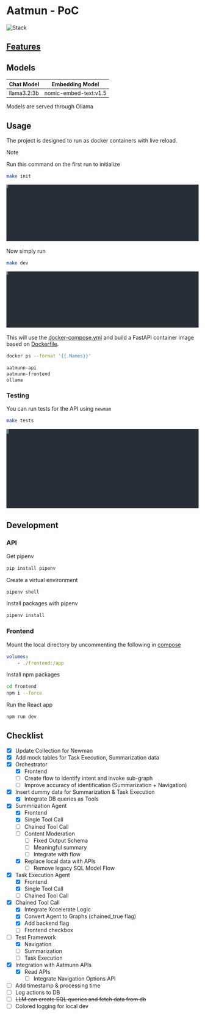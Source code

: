 # Aatmun - PoC

![Stack](https://skillicons.dev/icons?i=ubuntu,bash,py)

## [Features](./static/docs/Endpoints.md)


## Models

| Chat Model  | Embedding Model       |
|-------------|-----------------------|
| llama3.2:3b | nomic-embed-text:v1.5 |

Models are served through Ollama 

## Usage

The project is designed to run as docker containers with live reload.

> [!NOTE]
> Run this command on the first run to initialize


```bash
make init
```

![Init command](./static/images/init.svg)


Now simply run

```bash
make dev
```

![Dev command](./static/images/dev.svg)


This will use the [docker-compose.yml](./docker-compose.yml) and build a FastAPI container image based on [Dockerfile](./Dockerfile).

```bash
docker ps --format '{{.Names}}'
```

```
aatmunn-api
aatmunn-frontend
ollama
```

### Testing

You can run tests for the API using `newman`

```bash
make tests
```

![Test command](./static/images/test.svg)


## Development

### API

Get pipenv

```bash
pip install pipenv
```

Create a virtual environment

```bash
pipenv shell
```

Install packages with pipenv

```bash
pipenv install
```

### Frontend
Mount the local directory by uncommenting the following in [compose](./docker-compose.yml)

```yml
volumes:
    - ./frontend:/app
```

Install npm packages

```bash
cd frontend 
npm i --force
```

Run the React app

```bash
npm run dev
```

## Checklist
- [x] Update Collection for Newman
- [x] Add mock tables for Task Execution, Summarization data
- [x] Orchestrator
    - [x] Frontend
    - [ ] Create flow to identify intent and invoke sub-graph
    - [ ] Improve accuracy of identification (Summarization + Navigation)
- [x] Insert dummy data for Summarization & Task Execution
    - [x] Integrate DB queries as Tools
- [x] Summrization Agent
    - [x] Frontend
    - [x] Single Tool Call
    - [ ] Chained Tool Call
    - [ ] Content Moderation
        - [ ] Fixed Output Schema
        - [ ] Meaningful summary
        - [ ] Integrate with flow

    - [x] Replace local data with APIs
        - [ ] Remove legacy SQL Model Flow
- [x] Task Execution Agent
    - [x] Frontend
    - [x] Single Tool Call
    - [ ] Chained Tool Call
- [x] Chained Tool Call
    - [x] Integrate Xccelerate Logic
    - [x] Convert Agent to Graphs (chained_true flag)
    - [x] Add backend flag
    - [ ] Frontend checkbox 
- [ ] Test Framework
    - [x] Navigation
    - [ ] Summarization
    - [ ] Task Execution
- [x] Integration with Aatmunn APIs
    - [x] Read APIs
        - [ ] Integrate Navigation Options API
- [ ] Add timestamp & processing time
- [ ] Log actions to DB
- [ ] ~~LLM can create SQL queries and fetch data from db~~
- [ ] Colored logging for local dev
